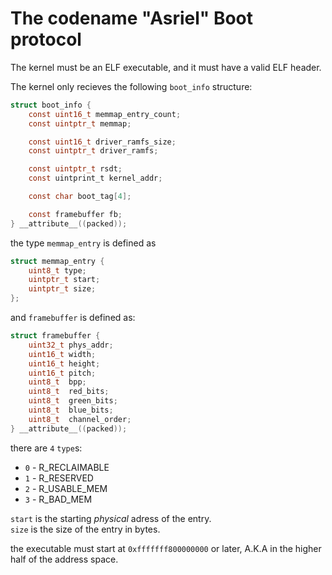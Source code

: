 # The codename "Asriel" Boot protocol
The kernel must be an ELF executable, and it must have a valid ELF header.

The kernel only recieves the following `boot_info` structure:
```c
struct boot_info {
    const uint16_t memmap_entry_count;
    const uintptr_t memmap;

    const uint16_t driver_ramfs_size;
    const uintptr_t driver_ramfs;

    const uintptr_t rsdt;
    const uintprint_t kernel_addr;

    const char boot_tag[4];

    const framebuffer fb;
} __attribute__((packed));
```

the type `memmap_entry` is defined as
```c
struct memmap_entry {
    uint8_t type;
    uintptr_t start;
    uintptr_t size;
};
```

and `framebuffer` is defined as:
```c
struct framebuffer {
    uint32_t phys_addr;
    uint16_t width;
    uint16_t height;
    uint16_t pitch;
    uint8_t  bpp;
    uint8_t  red_bits;
    uint8_t  green_bits;
    uint8_t  blue_bits;
    uint8_t  channel_order;
} __attribute__((packed));
```

there are `4` `type`s:
* `0` - R_RECLAIMABLE
* `1` - R_RESERVED
* `2` - R_USABLE_MEM
* `3` - R_BAD_MEM

`start` is the starting *physical* adress of the entry.</br>
`size` is the size of the entry in bytes.

the executable must start at `0xfffffff800000000` or later, A.K.A in the higher half of the address space.